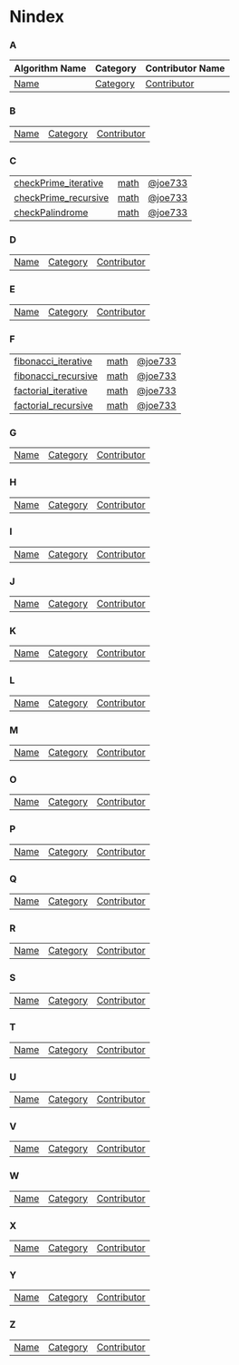 # Nindex

### **A**

| Algorithm Name | Category | Contributor Name |
| --- | --- | --- |
| [Name](#) | [Category](#) |  [Contributor](#) |

### **B**

| | | |
| --- | --- | --- |
| [Name](#) | [Category](#) |  [Contributor](#) |

### **C**

| | | |
| --- | --- | --- |
| [checkPrime_iterative](/math/checkPrime_iterative.nim) | [math](/math) |  [@joe733](https://github.com/joe733) |
| [checkPrime_recursive](/math/checkPrime_recursive.nim) | [math](/math) |  [@joe733](https://github.com/joe733) |
| [checkPalindrome](/math/checkPalindrome.nim) | [math](/math) |  [@joe733](https://github.com/joe733) |

### **D**

| | | |
| --- | --- | --- |
| [Name](#) | [Category](#) |  [Contributor](#) |

### **E**

| | | |
| --- | --- | --- |
| [Name](#) | [Category](#) |  [Contributor](#) |

### **F**

| | | |
| --- | --- | --- |
| [fibonacci_iterative](/math/fibonacci_iterative.nim) | [math](/math/) |  [@joe733](https://github.com/joe733) |
| [fibonacci_recursive](/math/fibonacci_recursive.nim) | [math](/math/) |  [@joe733](https://github.com/joe733) |
| [factorial_iterative](/math/factorial_iterative.nim) | [math](/math) |  [@joe733](https://github.com/joe733) |
| [factorial_recursive](/math/factorial_recursive.nim) | [math](/math) |  [@joe733](https://github.com/joe733) |

### **G**

| | | |
| --- | --- | --- |
| [Name](#) | [Category](#) |  [Contributor](#) |

### **H**

| | | |
| --- | --- | --- |
| [Name](#) | [Category](#) |  [Contributor](#) |

### **I**

| | | |
| --- | --- | --- |
| [Name](#) | [Category](#) |  [Contributor](#) |

### **J**

| | | |
| --- | --- | --- |
| [Name](#) | [Category](#) |  [Contributor](#) |

### **K**

| | | |
| --- | --- | --- |
| [Name](#) | [Category](#) |  [Contributor](#) |

### **L**

| | | |
| --- | --- | --- |
| [Name](#) | [Category](#) |  [Contributor](#) |

### **M**

| | | |
| --- | --- | --- |
| [Name](#) | [Category](#) |  [Contributor](#) |

### **O**

| | | |
| --- | --- | --- |
| [Name](#) | [Category](#) |  [Contributor](#) |

### **P**

| | | |
| --- | --- | --- |
| [Name](#) | [Category](#) |  [Contributor](#) |

### **Q**

| | | |
| --- | --- | --- |
| [Name](#) | [Category](#) |  [Contributor](#) |

### **R**

| | | |
| --- | --- | --- |
| [Name](#) | [Category](#) |  [Contributor](#) |

### **S**

| | | |
| --- | --- | --- |
| [Name](#) | [Category](#) |  [Contributor](#) |

### **T**

| | | |
| --- | --- | --- |
| [Name](#) | [Category](#) |  [Contributor](#) |

### **U**

| | | |
| --- | --- | --- |
| [Name](#) | [Category](#) |  [Contributor](#) |

### **V**

| | | |
| --- | --- | --- |
| [Name](#) | [Category](#) |  [Contributor](#) |

### **W**

| | | |
| --- | --- | --- |
| [Name](#) | [Category](#) |  [Contributor](#) |

### **X**

| | | |
| --- | --- | --- |
| [Name](#) | [Category](#) |  [Contributor](#) |

### **Y**

| | | |
| --- | --- | --- |
| [Name](#) | [Category](#) |  [Contributor](#) |

### **Z**

| | | |
| --- | --- | --- |
| [Name](#) | [Category](#) |  [Contributor](#) |